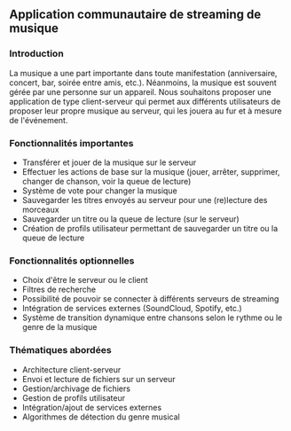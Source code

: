 ## Application communautaire de streaming de musique

### Introduction

La musique a une part importante dans toute manifestation \(anniversaire, concert, bar, soirée entre amis, etc.\). Néanmoins, la musique est souvent gérée par une personne sur un appareil. Nous souhaitons proposer une application de type client-serveur qui permet aux différents utilisateurs de proposer leur propre musique au serveur, qui les jouera au fur et à mesure de l'événement.

### Fonctionnalités importantes

* Transférer et jouer de la musique sur le serveur
* Effectuer les actions de base sur la musique \(jouer, arrêter, supprimer, changer de chanson, voir la queue de lecture\)
* Système de vote pour changer la musique
* Sauvegarder les titres envoyés au serveur pour une \(re\)lecture des morceaux
* Sauvegarder un titre ou la queue de lecture \(sur le serveur\)
* Création de profils utilisateur permettant de sauvegarder un titre ou la queue de lecture

### Fonctionnalités optionnelles

* Choix d'être le serveur ou le client
* Filtres de recherche
* Possibilité de pouvoir se connecter à différents serveurs de streaming
* Intégration de services externes \(SoundCloud, Spotify, etc.\)
* Système de transition dynamique entre chansons selon le rythme ou le genre de la musique

### Thématiques abordées

* Architecture client-serveur
* Envoi et lecture de fichiers sur un serveur
* Gestion/archivage de fichiers
* Gestion de profils utilisateur
* Intégration/ajout de services externes
* Algorithmes de détection du genre musical



